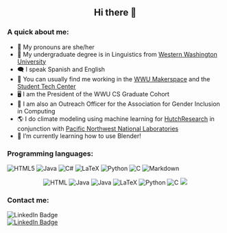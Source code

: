 ## <div align="center"> Hi there 👋 </div>

<!--
My name is Sarah, and I am currently a master's student at [Western Washington University](https://wwu.edu "Westerns Website"), studying [Computer Science](https://cs.wwu.edu "Westerns CS Department Site"). I am also a research assistant at [HutchResearch](https://fw.cs.wwu.edu/~hutchib2/hutchresearch.html "HutchResearch Site"). 
-->

### A quick about me:
- 🌺 My pronouns are she/her
- 📜 My undergraduate degree is in Linguistics from [Western Washington University](https://wwu.edu "Westerns Website")
- 🗨️ I speak Spanish and English
- 💼 You can usually find me working in the [WWU Makerspace](https://engineeringdesign.wwu.edu/makerspace "Makerspace Website") and the [Student Tech Center](https://stc.wwu.edu/ "Student Tech Center Site")
- 🖥️ I am the President of the WWU CS Graduate Cohort
- 🌈 I am also an Outreach Officer for the Association for Gender Inclusion in Computing
- 🌎 I do climate modeling using machine learning for [HutchResearch](https://fw.cs.wwu.edu/~hutchib2/hutchresearch.html "HutchResearch Site") in conjunction with [Pacific Northwest National Laboratories](https://pnnl.gov "PNNL Site")
- 🌱 I’m currently learning how to use Blender!

### Programming languages:
![HTML5](https://img.shields.io/badge/html5-%23E34F26.svg?style=for-the-badge&logo=html5&logoColor=white) ![Java](https://img.shields.io/badge/java-%23ED8B00.svg?style=for-the-badge&logo=java&logoColor=white) ![C#](https://img.shields.io/badge/c%23-%23239120.svg?style=for-the-badge&logo=c-sharp&logoColor=white) ![LaTeX](https://img.shields.io/badge/latex-%23008080.svg?style=for-the-badge&logo=latex&logoColor=white) ![Python](https://img.shields.io/badge/python-3670A0?style=for-the-badge&logo=python&logoColor=ffdd54) ![C](https://img.shields.io/badge/c-%2300599C.svg?style=for-the-badge&logo=c&logoColor=white) ![Markdown](https://img.shields.io/badge/markdown-%23000000.svg?style=for-the-badge&logo=markdown&logoColor=white)

<div align="center">
  <img src="https://img.shields.io/badge/html5-%23E34F26.svg?style=for-the-badge&logo=html5&logoColor=white" alt="HTML"/> <img src="https://img.shields.io/badge/java-%23ED8B00.svg?style=for-the-badge&logo=java&logoColor=white" alt="Java"/> <img src="https://img.shields.io/badge/c%23-%23239120.svg?style=for-the-badge&logo=c-sharp&logoColor=white" alt="Java"/> <img src="https://img.shields.io/badge/latex-%23008080.svg?style=for-the-badge&logo=latex&logoColor=white" alt="LaTeX"/> <img src="https://img.shields.io/badge/python-3670A0?style=for-the-badge&logo=python&logoColor=ffdd54" alt="Python"/> <img src="https://img.shields.io/badge/c-%2300599C.svg?style=for-the-badge&logo=c&logoColor=white)" alt="C"/> <img src="https://img.shields.io/badge/markdown-%23000000.svg?style=for-the-badge&logo=markdown&logoColor=white alt="Markdown"/>
</div>

### Contact me:
<div id="contact">
  <img src="https://img.shields.io/badge/LinkedIn-blue?style=for-the-badge&logo=linkedin&logoColor=white" alt="LinkedIn Badge"/>
</div>

<div id="badges">
  <a href="https://www.linkedin.com/in/sarah-coffland">
    <img src="https://img.shields.io/badge/LinkedIn-blue?style=for-the-badge&logo=linkedin&logoColor=white" alt="LinkedIn Badge"/>
  </a>
</div>


<!--
**SarahCoffland/SarahCoffland** is a ✨ _special_ ✨ repository because its `README.md` (this file) appears on your GitHub profile.

Here are some ideas to get you started:

- 🔭 I’m currently working on climate research with HutchResearch
- 🌱 I’m currently learning ...
- 👯 I’m looking to collaborate on ...
- 🤔 I’m looking for help with ...
- 💬 Ask me about ...
- 📫 How to reach me: ...
- 😄 Pronouns: ...
- ⚡ Fun fact: ...
-->

<!--
[![Anurag's GitHub stats](https://github-readme-stats.vercel.app/api?username=SarahCoffland)](https://github.com/anuraghazra/github-readme-stats)


[![Top Langs](https://github-readme-stats.vercel.app/api/top-langs/?username=SarahCoffland)](https://github.com/anuraghazra/SarahCoffland)
-->
